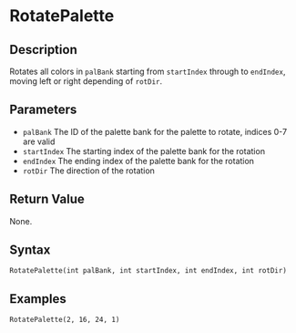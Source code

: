 # RotatePalette

## Description
Rotates all colors in `palBank` starting from `startIndex` through to `endIndex`, moving left or right depending of `rotDir`.

## Parameters
- `palBank`
The ID of the palette bank for the palette to rotate, indices 0-7 are valid
- `startIndex`
The starting index of the palette bank for the rotation
- `endIndex`
The ending index of the palette bank for the rotation
- `rotDir`
The direction of the rotation

## Return Value
None.

## Syntax
```
RotatePalette(int palBank, int startIndex, int endIndex, int rotDir)
```

## Examples
```
RotatePalette(2, 16, 24, 1)
```